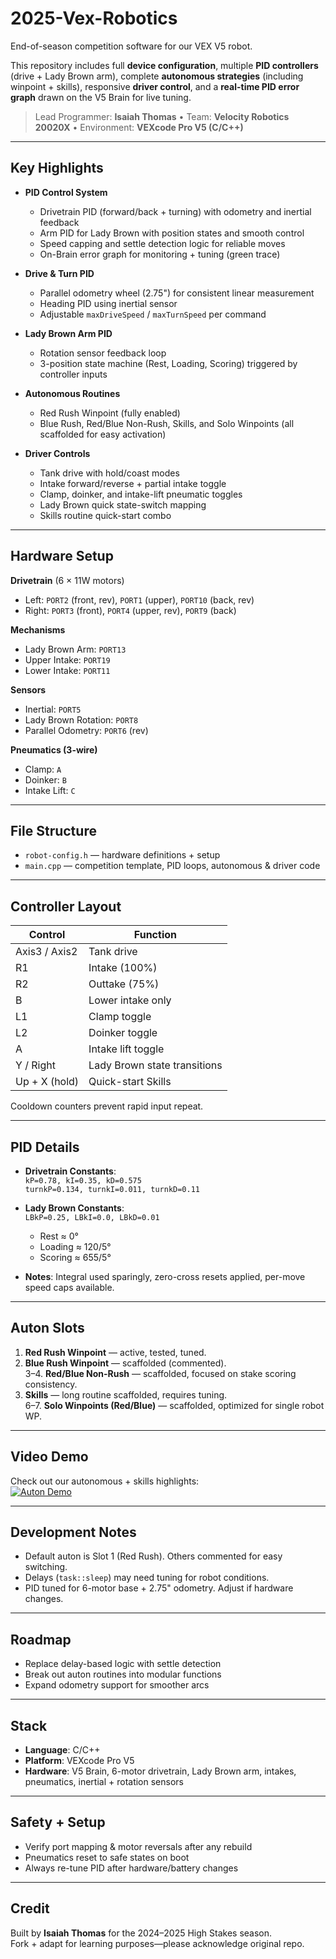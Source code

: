# 2025-Vex-Robotics

End-of-season competition software for our VEX V5 robot.

This repository includes full **device configuration**, multiple **PID controllers** (drive + Lady Brown arm), complete **autonomous strategies** (including winpoint + skills), responsive **driver control**, and a **real-time PID error graph** drawn on the V5 Brain for live tuning.

> Lead Programmer: **Isaiah Thomas** • Team: **Velocity Robotics 20020X** • Environment: **VEXcode Pro V5 (C/C++)**

---

## Key Highlights

- **PID Control System**
  - Drivetrain PID (forward/back + turning) with odometry and inertial feedback
  - Arm PID for Lady Brown with position states and smooth control
  - Speed capping and settle detection logic for reliable moves
  - On-Brain error graph for monitoring + tuning (green trace)

- **Drive & Turn PID**
  - Parallel odometry wheel (2.75") for consistent linear measurement  
  - Heading PID using inertial sensor  
  - Adjustable `maxDriveSpeed` / `maxTurnSpeed` per command  

- **Lady Brown Arm PID**
  - Rotation sensor feedback loop  
  - 3-position state machine (Rest, Loading, Scoring) triggered by controller inputs  

- **Autonomous Routines**
  - Red Rush Winpoint (fully enabled)  
  - Blue Rush, Red/Blue Non-Rush, Skills, and Solo Winpoints (all scaffolded for easy activation)  

- **Driver Controls**
  - Tank drive with hold/coast modes  
  - Intake forward/reverse + partial intake toggle  
  - Clamp, doinker, and intake-lift pneumatic toggles  
  - Lady Brown quick state-switch mapping  
  - Skills routine quick-start combo  

---

## Hardware Setup

**Drivetrain** (6 × 11W motors)  
- Left: `PORT2` (front, rev), `PORT1` (upper), `PORT10` (back, rev)  
- Right: `PORT3` (front), `PORT4` (upper, rev), `PORT9` (back)  

**Mechanisms**  
- Lady Brown Arm: `PORT13`  
- Upper Intake: `PORT19`  
- Lower Intake: `PORT11`  

**Sensors**  
- Inertial: `PORT5`  
- Lady Brown Rotation: `PORT8`  
- Parallel Odometry: `PORT6` (rev)  

**Pneumatics (3-wire)**  
- Clamp: `A`  
- Doinker: `B`  
- Intake Lift: `C`  

---

## File Structure

- `robot-config.h` — hardware definitions + setup  
- `main.cpp` — competition template, PID loops, autonomous & driver code  

---

## Controller Layout

| Control | Function |
|---|---|
| Axis3 / Axis2 | Tank drive |
| R1 | Intake (100%) |
| R2 | Outtake (75%) |
| B | Lower intake only |
| L1 | Clamp toggle |
| L2 | Doinker toggle |
| A | Intake lift toggle |
| Y / Right | Lady Brown state transitions |
| Up + X (hold) | Quick-start Skills |

Cooldown counters prevent rapid input repeat.  

---

## PID Details

- **Drivetrain Constants**:  
  `kP=0.78, kI=0.35, kD=0.575`  
  `turnkP=0.134, turnkI=0.011, turnkD=0.11`  

- **Lady Brown Constants**:  
  `LBkP=0.25, LBkI=0.0, LBkD=0.01`  
  - Rest ≈ 0°  
  - Loading ≈ 120/5°  
  - Scoring ≈ 655/5°  

- **Notes**: Integral used sparingly, zero-cross resets applied, per-move speed caps available.  

---

## Auton Slots

1. **Red Rush Winpoint** — active, tested, tuned.  
2. **Blue Rush Winpoint** — scaffolded (commented).  
3–4. **Red/Blue Non-Rush** — scaffolded, focused on stake scoring consistency.  
5. **Skills** — long routine scaffolded, requires tuning.  
6–7. **Solo Winpoints (Red/Blue)** — scaffolded, optimized for single robot WP.  

---

## Video Demo
Check out our autonomous + skills highlights:  
[![Auton Demo](https://img.youtube.com/vi/EQBw6I2zAq8/0.jpg)](https://www.youtube.com/watch?v=EQBw6I2zAq8)

---

## Development Notes

- Default auton is Slot 1 (Red Rush). Others commented for easy switching.  
- Delays (`task::sleep`) may need tuning for robot conditions.  
- PID tuned for 6-motor base + 2.75" odometry. Adjust if hardware changes.  

---

## Roadmap

- Replace delay-based logic with settle detection  
- Break out auton routines into modular functions  
- Expand odometry support for smoother arcs  

---

## Stack

- **Language**: C/C++  
- **Platform**: VEXcode Pro V5  
- **Hardware**: V5 Brain, 6-motor drivetrain, Lady Brown arm, intakes, pneumatics, inertial + rotation sensors  

---

## Safety + Setup

- Verify port mapping & motor reversals after any rebuild  
- Pneumatics reset to safe states on boot  
- Always re-tune PID after hardware/battery changes  

---

## Credit

Built by **Isaiah Thomas** for the 2024–2025 High Stakes season.  
Fork + adapt for learning purposes—please acknowledge original repo.

